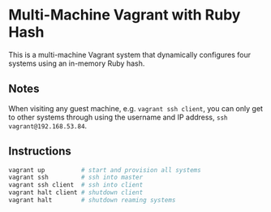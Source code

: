 # **Multi-Machine Vagrant with Ruby Hash**

This is a multi-machine Vagrant system that dynamically configures four systems using an in-memory Ruby hash.

## **Notes**

When visiting any guest machine, e.g. `vagrant ssh client`, you can only get to other systems through using the username and IP address, `ssh vagrant@192.168.53.84`.

## **Instructions**

```bash
vagrant up          # start and provision all systems
vagrant ssh         # ssh into master
vagrant ssh client  # ssh into client
vagrant halt client # shutdown client
vagrant halt        # shutdown reaming systems
```
